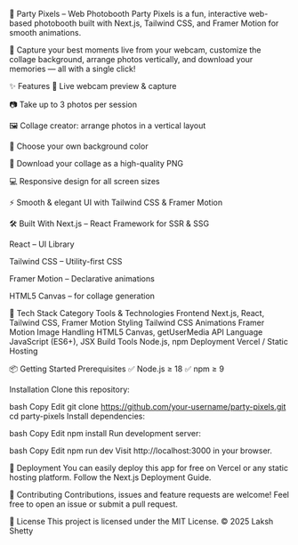 📸 Party Pixels – Web Photobooth
Party Pixels is a fun, interactive web-based photobooth built with Next.js, Tailwind CSS, and Framer Motion for smooth animations.

🎉 Capture your best moments live from your webcam, customize the collage background, arrange photos vertically, and download your memories — all with a single click!

✨ Features
🎥 Live webcam preview & capture

📷 Take up to 3 photos per session

🖼️ Collage creator: arrange photos in a vertical layout

🎨 Choose your own background color

📄 Download your collage as a high-quality PNG

💻 Responsive design for all screen sizes

⚡ Smooth & elegant UI with Tailwind CSS & Framer Motion

🛠️ Built With
Next.js – React Framework for SSR & SSG

React – UI Library

Tailwind CSS – Utility-first CSS

Framer Motion – Declarative animations

HTML5 Canvas – for collage generation

🧰 Tech Stack
Category	Tools & Technologies
Frontend	Next.js, React, Tailwind CSS, Framer Motion
Styling	Tailwind CSS
Animations	Framer Motion
Image Handling	HTML5 Canvas, getUserMedia API
Language	JavaScript (ES6+), JSX
Build Tools	Node.js, npm
Deployment	Vercel / Static Hosting

📦 Getting Started
Prerequisites
✅ Node.js ≥ 18
✅ npm ≥ 9

Installation
Clone this repository:

bash
Copy
Edit
git clone https://github.com/your-username/party-pixels.git
cd party-pixels
Install dependencies:

bash
Copy
Edit
npm install
Run development server:

bash
Copy
Edit
npm run dev
Visit http://localhost:3000 in your browser.

🚢 Deployment
You can easily deploy this app for free on Vercel or any static hosting platform.
Follow the Next.js Deployment Guide.

🤝 Contributing
Contributions, issues and feature requests are welcome!
Feel free to open an issue or submit a pull request.

📄 License
This project is licensed under the MIT License.
© 2025 Laksh Shetty
